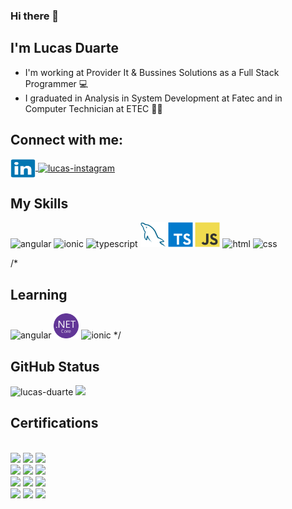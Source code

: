 ### Hi there 👋
## I'm Lucas Duarte
- I'm working at Provider It & Bussines Solutions as a Full Stack Programmer :computer:
- I graduated in Analysis in System Development at Fatec and in Computer Technician at ETEC :man_student:

## Connect with me:
<a href="https://www.linkedin.com/in/lucas-duarte-p/" target="_blank">
<img align="center" alt="lucas-linkedin" height="30" width="40" src="https://raw.githubusercontent.com/devicons/devicon/master/icons/linkedin/linkedin-original.svg" style="max-width:100%;">
</a>
<a href="https://www.instagram.com/lukas.duh/?hl=pt-br" target="_blank">
<img align="center" alt="lucas-instagram" height="30" src="https://image.flaticon.com/icons/png/512/2111/2111463.png" style="max-width:100%;">
</a>

## My Skills
<img src="https://cdn.icon-icons.com/icons2/2107/PNG/512/file_type_angular_icon_130754.png" alt="angular" width="40" height="40" style="max-width:100%;"></img>
<img src="https://cdn.icon-icons.com/icons2/2107/PNG/512/file_type_ionic_icon_130522.png" alt="ionic" width="40" height="40" style="max-width:100%;"></img>
<img src="https://cdn.icon-icons.com/icons2/2107/PNG/128/file_type_node_icon_130301.png" alt="typescript" width="40" height="40" style="max-width:100%;">
<img src="https://raw.githubusercontent.com/devicons/devicon/master/icons/mysql/mysql-original.svg" alt="typescript" width="40" height="40" style="max-width:100%;"></img>
<img src="https://raw.githubusercontent.com/devicons/devicon/master/icons/typescript/typescript-original.svg" alt="typescript" width="40" height="40" style="max-width:100%;"></img>
<img src="https://raw.githubusercontent.com/devicons/devicon/master/icons/javascript/javascript-original.svg" alt="javascript" width="40" height="40" style="max-width:100%;"></img>
<img src="https://cdn.icon-icons.com/icons2/2107/PNG/512/file_type_html_icon_130541.png" alt="html" width="40" height="40" style="max-width:100%;"></img>
<img src="https://cdn.icon-icons.com/icons2/2107/PNG/512/file_type_css_icon_130661.png" alt="css" width="40" height="40" style="max-width:100%;"></img>

/*
## Learning
<img src="https://cdn.icon-icons.com/icons2/2415/PNG/512/csharp_original_logo_icon_146578.png" alt="angular" width="40" height="40" style="max-width:100%;"></img>
<img src="https://raw.githubusercontent.com/devicons/devicon/master/icons/dotnetcore/dotnetcore-original.svg" alt="angular" width="40" height="40" style="max-width:100%;"></img>
<img src="https://cdn.icon-icons.com/icons2/2415/PNG/512/react_original_logo_icon_146374.png" alt="ionic" width="40" height="40" style="max-width:100%;"></img>
*/

## GitHub Status
<div>
<img width="59.5%" src="https://github-readme-stats.vercel.app/api?username=lucas-duarte&count_private=true&include_all_commits=true&theme=dark&hide=contribs,prs" alt="lucas-duarte"/> 
<img width="38.5%" src="https://github-readme-stats.vercel.app/api/top-langs/?username=lucas-duarte&layout=compact&theme=dark&langs_count=6"/>
</div>

## Certifications
<!--<details>-->
  <br>
  <div>
     <img width="31%" src="http://lucasduarte.me/certificados/ANGULAR%20PARTE%201%20%20-%20FUNDAMENTOS.jpg"/>
     <img width="31%" src="http://lucasduarte.me/certificados/ANGULAR%20PARTE%202%20-%20AUTENTICA%C3%87%C3%83O%2C%20FORMS%20E%20LAZY%20LOADING.jpg"/>
     <img width="31%" src="http://lucasduarte.me/certificados/FETCH%20API%20-%20CONSUMINDO%20UMA%20API%20REST%20COM%20JAVASCRIPT.jpg"/>
  <div>
    
  <div>
   <img width="31%" src="http://lucasduarte.me/certificados/HTTP%20-%20ENTENDENDO%20A%20WEB%20POR%20BAIXO%20DOS%20PANOS.jpg"/>
   <img width="31%" src="http://lucasduarte.me/certificados/INTRODU%C3%87%C3%83O%20AO%20SQL%20COM%20MYSQL%20-%20%20MANIPULE%20E%20CONSULTE%20DADOS.jpg"/>
   <img width="31%" src="http://lucasduarte.me/certificados/IONIC%201%20PARTE%201%20-%20DESENVOLVIMENTO%20DE%20APLICA%C3%87%C3%95ES%20H%C3%8DBRIDAS%20MOBILE.jpg"/>
  <div>
    
  <div>
   <img width="31%" src="http://lucasduarte.me/certificados/IONIC%203%20PARTE%201%20-%20APLICA%C3%87%C3%95ES%20H%C3%8DBRIDAS%20MOBILE%20AINDA%20MAIS%20PODEROSAS.jpg"/>
   <img width="31%" src="http://lucasduarte.me/certificados/IONIC%204%20-%20ROTAS%2C%20CICLO%20DE%20VIDA%20E%20WEB%20COMPONENTS.jpg"/>
   <img width="31%" src="http://lucasduarte.me/certificados/JAVASCRIPT%20-%20CONHECENDO%20O%20BROWSER%20E%20PADR%C3%95ES%20DE%20PROJETO.jpg"/>
  <div>  
    
  <div>
   <img width="31%" src="http://lucasduarte.me/certificados/NODEJS%20-%20CRIE%20UMA%20API%20REST%20PADRONIZADA%20E%20ESCAL%C3%81VEL.jpg"/>
   <img width="31%" src="http://lucasduarte.me/certificados/REST%20COM%20NODEJS%20-%20API%20COM%20EXPRESS%20E%20MYSQL.jpg"/>
   <img width="31%" src="http://lucasduarte.me/certificados/TYPESCRIPT%20-%20PARTE%201%20EVOLUINDO%20SEU%20JAVASCRIPT.jpg"/>
  <div> 
<!--</details>-->
